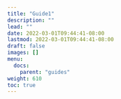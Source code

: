 ```yaml
---
title: "Guide1"
description: ""
lead: ""
date: 2022-03-01T09:44:41-08:00
lastmod: 2022-03-01T09:44:41-08:00
draft: false
images: []
menu:
  docs:
    parent: "guides"
weight: 610
toc: true
---
```

